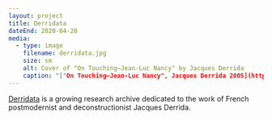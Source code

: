```yaml
---
layout: project
title: Derridata
dateEnd: 2020-04-20
media:
  - type: image
    filename: derridata.jpg
    size: sm
    alt: Cover of "On Touching—Jean-Luc Nancy" by Jacques Derrida
    caption: "["On Touching—Jean-Luc Nancy", Jacques Derrida 2005](https://www.sup.org/books/title/?id=1773)"
---
```


[Derridata](https://are.na/tom-y/derridata) is a growing research archive dedicated to the work of French postmodernist and deconstructionist Jacques Derrida.